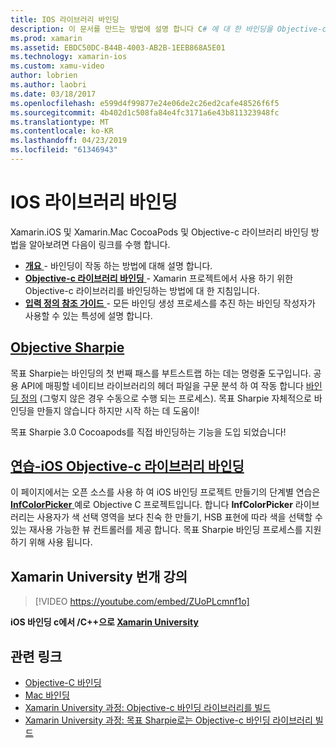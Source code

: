 ```yaml
---
title: IOS 라이브러리 바인딩
description: 이 문서를 만드는 방법에 설명 합니다 C# 에 대 한 바인딩을 Objective-c 코드를 Xamarin.iOS 응용 프로그램에서 네이티브 라이브러리 및 CocoaPods를 사용할 수 있도록 합니다.
ms.prod: xamarin
ms.assetid: EBDC50DC-B44B-4003-AB2B-1EEB868A5E01
ms.technology: xamarin-ios
ms.custom: xamu-video
author: lobrien
ms.author: laobri
ms.date: 03/18/2017
ms.openlocfilehash: e599d4f99877e24e06de2c26ed2cafe48526f6f5
ms.sourcegitcommit: 4b402d1c508fa84e4fc3171a6e43b811323948fc
ms.translationtype: MT
ms.contentlocale: ko-KR
ms.lasthandoff: 04/23/2019
ms.locfileid: "61346943"
---
```

# <a name="binding-ios-libraries"></a>IOS 라이브러리 바인딩

Xamarin.iOS 및 Xamarin.Mac CocoaPods 및 Objective-c 라이브러리 바인딩 방법을 알아보려면 다음이 링크를 수행 합니다.

- [**개요** ](~/cross-platform/macios/binding/overview.md) -
  바인딩이 작동 하는 방법에 대해 설명 합니다.
- [**Objective-c 라이브러리 바인딩** ](~/cross-platform/macios/binding/objective-c-libraries.md) -
  Xamarin 프로젝트에서 사용 하기 위한 Objective-c 라이브러리를 바인딩하는 방법에 대 한 지침입니다.
- [**입력 정의 참조 가이드** ](~/cross-platform/macios/binding/binding-types-reference.md) -
  모든 바인딩 생성 프로세스를 추진 하는 바인딩 작성자가 사용할 수 있는 특성에 설명 합니다.

## <a name="objective-sharpiecross-platformmaciosbindingobjective-sharpieindexmd"></a>[Objective Sharpie](~/cross-platform/macios/binding/objective-sharpie/index.md)

목표 Sharpie는 바인딩의 첫 번째 패스를 부트스트랩 하는 데는 명령줄 도구입니다.
공용 API에 매핑할 네이티브 라이브러리의 헤더 파일을 구문 분석 하 여 작동 합니다 [바인딩 정의](~/cross-platform/macios/binding/objective-c-libraries.md) (그렇지 않은 경우 수동으로 수행 되는 프로세스). 목표 Sharpie 자체적으로 바인딩을 만들지 않습니다 하지만 시작 하는 데 도움이!

목표 Sharpie 3.0 Cocoapods를 직접 바인딩하는 기능을 도입 되었습니다!

## <a name="walkthrough---binding-an-ios-objective-c-librarywalkthroughmd"></a>[연습-iOS Objective-c 라이브러리 바인딩](walkthrough.md)

이 페이지에서는 오픈 소스를 사용 하 여 iOS 바인딩 프로젝트 만들기의 단계별 연습은 [ **InfColorPicker** ](https://github.com/InfinitApps/InfColorPicker) 예로 Objective C 프로젝트입니다. 합니다 **InfColorPicker** 라이브러리는 사용자가 색 선택 영역을 보다 친숙 한 만들기, HSB 표현에 따라 색을 선택할 수 있는 재사용 가능한 뷰 컨트롤러를 제공 합니다.
목표 Sharpie 바인딩 프로세스를 지원 하기 위해 사용 됩니다.

## <a name="xamarin-university-lightning-lecture"></a>Xamarin University 번개 강의

> [!VIDEO https://youtube.com/embed/ZUoPLcmnf1o]

**iOS 바인딩 c에서 /C++으로 [Xamarin University](https://university.xamarin.com/)**

## <a name="related-links"></a>관련 링크

- [Objective-C 바인딩](~/cross-platform/macios/binding/index.md)
- [Mac 바인딩](~/mac/platform/binding.md)
- [Xamarin University 과정: Objective-c 바인딩 라이브러리를 빌드](https://university.xamarin.com/classes/track/all#building-an-objective-c-bindings-library)
- [Xamarin University 과정: 목표 Sharpie로는 Objective-c 바인딩 라이브러리 빌드](https://university.xamarin.com/classes/track/all#build-an-objective-c-bindings-library-with-objective-sharpie)